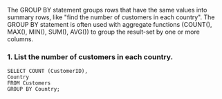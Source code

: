 The GROUP BY statement groups rows that have the same values into summary rows, like "find the number of customers in each country".
The GROUP BY statement is often used with aggregate functions (COUNT(), MAX(), MIN(), SUM(), AVG()) to group the result-set by one or more columns.  
### 1. List the number of customers in each country.  
```
SELECT COUNT (CustomerID),
Country
FROM Customers
GROUP BY Country;
```
